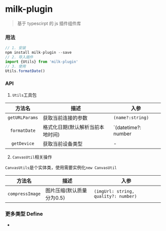 # milk-plugin

> 基于 typescirpt 的 js 插件组件库

### 用法

```js
// 1. 安装
npm install milk-plugin --save
// 2. 导入插件
import {Utils} from 'milk-plugin'
// 3. 使用
Utils.formatDate()
```

### API

1. `Utils`工具包


| 方法名 | 描述 | 入参 |
| :--: | -- | -- |
| `getURLParams` | 获取当前连接的参数| `(name?:string)` |
| `formatDate`| 格式化日期(默认解析当前本地时间) | `(datetime?: number | Date, format?: string)` |
| `getDevice` | 获取当前设备类型 | - |

2. `CanvasUtil`相关操作

`CanvasUtils`是个实体类，使用需要实例化`new CanvasUtil`

| 方法名 | 描述 | 入参 |
| :--: | -- | -- |
| `compressImage` | 图片压缩(默认质量分为0.5) | `(imgUrl: string, quality?: number)` |

### 更多类型 Define

-